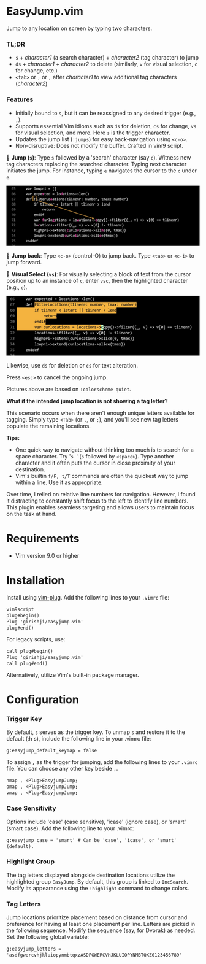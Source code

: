 # EasyJump.vim

Jump to any location on screen by typing two characters.

### TL;DR

- `s` + _character1_ (a search character) + _character2_ (tag character) to jump
- `ds` + _character1_ + _character2_ to delete (similarly, `v` for visual selection, `c` for change, etc.)
- `<tab>` or `;` or `,` after _character1_ to view additional tag characters (_character2_)

### Features

- Initially bound to `s`, but it can be reassigned to any desired trigger (e.g., `,`).
- Supports essential Vim idioms such as `ds` for deletion, `cs` for change, `vs` for visual selection, and more. Here `s` is the trigger character.
- Updates the jump list (`:jumps`) for easy back-navigation using `<c-o>`.
- Non-disruptive: Does not modify the buffer. Crafted in vim9 script.


🚀 **Jump (`s`)**: Type `s` followed by a 'search' character (say `c`). Witness
new tag characters replacing the searched character. Typing next
character initiates the jump. For instance, typing `e`
navigates the cursor to the `c` under `e`.

<img src='img/img1.jpeg' width='700'>

🚀 **Jump back**: Type `<c-o>` (control-O) to jump back. Type `<tab>` or `<c-i>` to jump forward.

🚀 **Visual Select (`vs`)**: For visually selecting a block of text from the
cursor position up to an instance of `c`, enter `vsc`, then the highlighted
character (e.g., `e`).

<img src='img/img2.jpeg' width='700'>

Likewise, use `ds` for deletion or `cs` for text alteration.

Press `<esc>` to cancel the ongoing jump.

Pictures above are based on `:colorscheme quiet`.

**What if the intended jump location is not showing a tag letter?**

This scenario occurs when there aren't enough unique letters available for
tagging. Simply type `<Tab>` (or `,`, or `;`), and you'll see new tag letters
populate the remaining locations.

**Tips:**

- One quick way to navigate without thinking too much is to search for a space
  character. Try '`s `' (`s` followed by `<space>`). Type another character and
  it often puts the cursor in close proximity of your destination.
- Vim's builtin `f/F, t/T` commands are often the quickest way to jump within a line. Use it
  as appropriate.

Over time, I relied on relative line numbers for navigation. However, I found it
distracting to constantly shift
focus to the left to identify line numbers. This plugin enables seamless
targeting and allows users to maintain focus on the task at hand.

# Requirements

- Vim version 9.0 or higher

# Installation

Install using [vim-plug](https://github.com/junegunn/vim-plug). Add the following lines to your `.vimrc` file:

```
vim9script
plug#begin()
Plug 'girishji/easyjump.vim'
plug#end()
```

For legacy scripts, use:

```
call plug#begin()
Plug 'girishji/easyjump.vim'
call plug#end()
```

Alternatively, utilize Vim's built-in package manager.

# Configuration

### Trigger Key

By default, `s` serves as the trigger key. To unmap `s` and restore it to the default (:h s),
include the following line in your .vimrc file:

```
g:easyjump_default_keymap = false
```

To assign `,` as the trigger for jumping, add the following lines to your `.vimrc`
file. You can choose any other key beside `,`.

```
nmap , <Plug>EasyjumpJump;
omap , <Plug>EasyjumpJump;
vmap , <Plug>EasyjumpJump;
```

### Case Sensitivity

Options include 'case' (case sensitive), 'icase' (ignore case), or 'smart'
(smart case). Add the following line to your .vimrc:

```
g:easyjump_case = 'smart' # Can be 'case', 'icase', or 'smart' (default).
```

### Highlight Group

The tag letters displayed alongside destination locations utilize the
highlighted group `EasyJump`. By default, this group is linked to `IncSearch`. Modify its
appearance using the `:highlight` command to change colors.

### Tag Letters

Jump locations prioritize placement based on distance from cursor and
preference for having at least one placement per line.
Letters are picked in the following sequence. Modify the sequence (say, for
Dvorak) as needed. Set the following global variable:

```
g:easyjump_letters = 'asdfgwercvhjkluiopynmbtqxzASDFGWERCVHJKLUIOPYNMBTQXZ0123456789'
```
